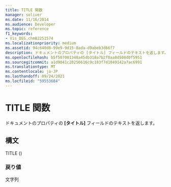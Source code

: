 ```yaml
---
title: TITLE 関数
manager: soliver
ms.date: 11/16/2014
ms.audience: Developer
ms.topic: reference
f1_keywords:
- Vis_DSS.chm82251574
ms.localizationpriority: medium
ms.assetid: 94c640d8-99e9-9d15-8ada-d9abeb3d66f7
description: ドキュメントのプロパティの [タイトル] フィールドのテキストを返します。
ms.openlocfilehash: b5f507001348a45db318a7b2f0aa8d508d0f5951
ms.sourcegitcommit: a1d9041c20256616c9c183f7d1049142a7ac6991
ms.translationtype: MT
ms.contentlocale: ja-JP
ms.lasthandoff: 09/24/2021
ms.locfileid: "59553684"
---
```

# <a name="title-function"></a>TITLE 関数

ドキュメントのプロパティの **[タイトル]** フィールドのテキストを返します。 
  
## <a name="syntax"></a>構文

TITLE ()
  
### <a name="return-value"></a>戻り値

文字列
  


